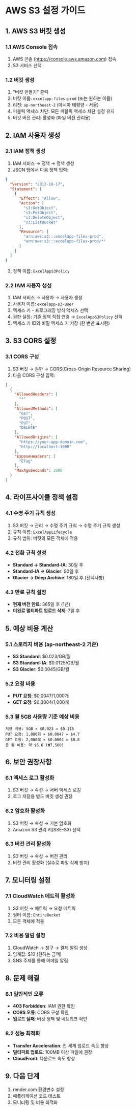 # AWS S3 설정 가이드

## 1. AWS S3 버킷 생성

### 1.1 AWS Console 접속
1. AWS 콘솔 (https://console.aws.amazon.com) 접속
2. S3 서비스 선택

### 1.2 버킷 생성
1. "버킷 만들기" 클릭
2. 버킷 이름: `excelapp-files-prod` (또는 원하는 이름)
3. 리전: `ap-northeast-2` (아시아 태평양 - 서울)
4. 퍼블릭 액세스 차단: 모든 퍼블릭 액세스 차단 설정 유지
5. 버킷 버전 관리: 활성화 (파일 버전 관리용)

## 2. IAM 사용자 생성

### 2.1 IAM 정책 생성
1. IAM 서비스 → 정책 → 정책 생성
2. JSON 탭에서 다음 정책 입력:

```json
{
  "Version": "2012-10-17",
  "Statement": [
    {
      "Effect": "Allow",
      "Action": [
        "s3:GetObject",
        "s3:PutObject",
        "s3:DeleteObject",
        "s3:ListBucket"
      ],
      "Resource": [
        "arn:aws:s3:::excelapp-files-prod",
        "arn:aws:s3:::excelapp-files-prod/*"
      ]
    }
  ]
}
```

3. 정책 이름: `ExcelAppS3Policy`

### 2.2 IAM 사용자 생성
1. IAM 서비스 → 사용자 → 사용자 생성
2. 사용자 이름: `excelapp-s3-user`
3. 액세스 키 - 프로그래밍 방식 액세스 선택
4. 권한 설정: 기존 정책 직접 연결 → `ExcelAppS3Policy` 선택
5. 액세스 키 ID와 비밀 액세스 키 저장 (한 번만 표시됨)

## 3. S3 CORS 설정

### 3.1 CORS 구성
1. S3 버킷 → 권한 → CORS(Cross-Origin Resource Sharing)
2. 다음 CORS 구성 입력:

```json
[
  {
    "AllowedHeaders": [
      "*"
    ],
    "AllowedMethods": [
      "GET",
      "POST",
      "PUT",
      "DELETE"
    ],
    "AllowedOrigins": [
      "https://your-app-domain.com",
      "http://localhost:3000"
    ],
    "ExposeHeaders": [
      "ETag"
    ],
    "MaxAgeSeconds": 3000
  }
]
```

## 4. 라이프사이클 정책 설정

### 4.1 수명 주기 규칙 생성
1. S3 버킷 → 관리 → 수명 주기 규칙 → 수명 주기 규칙 생성
2. 규칙 이름: `ExcelAppLifecycle`
3. 규칙 범위: 버킷의 모든 객체에 적용

### 4.2 전환 규칙 설정
- **Standard → Standard-IA**: 30일 후
- **Standard-IA → Glacier**: 90일 후
- **Glacier → Deep Archive**: 180일 후 (선택사항)

### 4.3 만료 규칙 설정
- **현재 버전 만료**: 365일 후 (1년)
- **미완료 멀티파트 업로드 삭제**: 7일 후

## 5. 예상 비용 계산

### 5.1 스토리지 비용 (ap-northeast-2 기준)
- **S3 Standard**: $0.023/GB/월
- **S3 Standard-IA**: $0.0125/GB/월
- **S3 Glacier**: $0.0045/GB/월

### 5.2 요청 비용
- **PUT 요청**: $0.0047/1,000개
- **GET 요청**: $0.0004/1,000개

### 5.3 월 5GB 사용량 기준 예상 비용
```
저장 비용: 5GB × $0.023 = $0.115
PUT 요청: 1,000회 × $0.0047 = $4.7
GET 요청: 2,000회 × $0.0004 = $0.8
총 월 비용: 약 $5.6 (₩7,500)
```

## 6. 보안 권장사항

### 6.1 액세스 로그 활성화
1. S3 버킷 → 속성 → 서버 액세스 로깅
2. 로그 저장용 별도 버킷 생성 권장

### 6.2 암호화 활성화
1. S3 버킷 → 속성 → 기본 암호화
2. Amazon S3 관리 키(SSE-S3) 선택

### 6.3 버전 관리 활성화
1. S3 버킷 → 속성 → 버전 관리
2. 버전 관리 활성화 (실수로 파일 삭제 방지)

## 7. 모니터링 설정

### 7.1 CloudWatch 메트릭 활성화
1. S3 버킷 → 메트릭 → 요청 메트릭
2. 필터 이름: `EntireBucket`
3. 모든 객체에 적용

### 7.2 비용 알림 설정
1. CloudWatch → 청구 → 결제 알림 생성
2. 임계값: $10 (원하는 금액)
3. SNS 주제를 통해 이메일 알림

## 8. 문제 해결

### 8.1 일반적인 오류
- **403 Forbidden**: IAM 권한 확인
- **CORS 오류**: CORS 구성 확인
- **업로드 실패**: 버킷 정책 및 네트워크 확인

### 8.2 성능 최적화
- **Transfer Acceleration**: 전 세계 업로드 속도 향상
- **멀티파트 업로드**: 100MB 이상 파일에 권장
- **CloudFront**: 다운로드 속도 향상

## 9. 다음 단계
1. render.com 환경변수 설정
2. 애플리케이션 코드 테스트
3. 모니터링 및 비용 최적화
